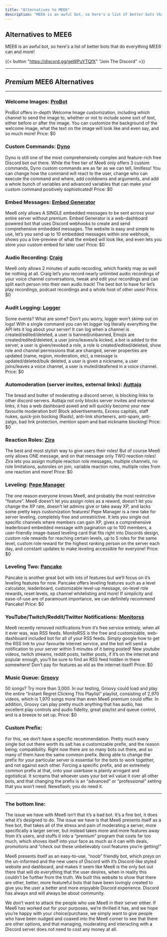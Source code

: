 ```yaml
---
title: "Alternatives to MEE6"
description: "MEE6 is an awful bot, so here's a list of better bots that do everything MEE6 can and more!"
---
```


## Alternatives to MEE6

MEE6 is an awful bot, so here's a list of better bots that do everything MEE6 can and more!

{{< button "https://discord.gg/geWPuYTQfX" "Join The Discord" >}}


___
## *Premium* MEE6 Alternatives
___

### Welcome Images: [ProBot](https://probot.io/)
ProBot offers in-depth Welcome Image customization, including which channel to send the image to, whether or not to include some sort of text, either before or after the image. You can customize the background of the welcome image, what the text on the image will look like and even say, and so much more! 
Price: $0

### Custom Commands: [Dyno](https://dyno.gg/)
Dyno is still one of the most comprehensively complex and feature-rich free Discord bot out there. While the free tier of Mee6 only offers 3 custom commands, Dyno custom commands are as far as we can tell, limitless! You can change how the command will react to the user, change who can execute the command and where, add cooldowns and arguments, and add a whole bunch of variables and advanced variables that can make your custom command positively sophisticated!
Price: $0

### Embed Messages: [Embed Generator](https://discord.club/)
Mee6 only allows A SINGLE embedded messages to be sent across your entire server without premium. Embed Generator is a web-dashboard powered bot that uses Discord webhooks to create and send comprehensive embedded messages. The website is easy and simple to use, let’s you send up to 10 embedded messages within one webhook, shows you a live-preview of what the embed will look like, and even lets you store your custom embed for later use!
Price: $0

### Audio Recording: [Craig](https://craig.chat/home/)
Mee6 only allows 2 minutes of audio recording, which frankly may as well be nothing at all. Craig let’s you record nearly unlimited audio recordings of your voice channel conversations, tweak and edit your recordings and can split each person into their own audio track! The best bot to have for let’s play recordings, podcast recordings and a whole host of other uses!
Price: $0

### Audit Logging: [Logger](https://logger.bot/)
Some events? What are some? Don’t you worry, logger won’t skimp out on logs! With a single command you can let logger log literally everything the API lets it log about your server! It can log when a channel is created/edited/deleted, a user is banned/unbanned, Emojis are created/edited/deleted, a user joins/leaves/is kicked, a bot is added to the server, a user is given/revoked a role, a role is created/edited/deleted, show role and channel permissions that are changed, server properties are updated (name, region, moderation, etc), a message is updated/deleted/bulk deleted, a user is given a nickname, a user joins/leaves a voice channel, a user is muted/deafened in a voice channel.
Price: $0


### Automoderation (server invites, external links): [Auttaja](https://auttaja.io/)
The bread and butter of moderating a discord server, is blocking links to other discord servers. Auttaja not only blocks server invites and external links, it has a web dashboard aswell and will quickly become your new favourite moderation bot! Block advertisements, Excess capitals, staff nukes, quick-join bocking (Raids), anti-link shorteners, anti-spam, anti-zalgo, bad link protection, mention spam and bad nickname blocking! 
Price: $0

### Reaction Roles: [Zira](https://zira.gg/)
The best and most stylish way to give users their roles! But of course Mee6 only allows ONE message, and on that message only TWO reaction roles! Zira lets you assign multiple reaction role messages, multiple channels, no role limitations, autoroles on join, variable reaction roles, multiple roles from one reaction and more! 
Price: $0

### Leveling: [Pepe Manager](https://pepemanager.com/)
The one reason everyone knows Mee6, and probably the most restrictive “feature”. Mee6 doesn’t let you assign roles as a reward, doesn’t let you change the XP rate, doesn’t let admins give or take away XP, and lacks some pretty keys customization features! Pepe Manager is a new take for server leveling, completely free and unrestrictive. It lets you single out specific channels where members can gain XP, gives a comprehensive leaderboard embedded message with pagination up to 100 members, a user-friendly image-based leveling card that fits right into Discords design, custom role rewards for reaching certain levels, up to 5 roles for the same level, custom role reward for the highest ranking person on the server each day, and constant updates to make leveling accessible for everyone!
Price: $0

### Leveling Two: [Pancake](https://pancake.gg/commands)
Pancake is another great bot with lots of features but we’ll focus on it’s leveling features for now. Pancake offers leveling features such as a level calculator, leaderboard, customizable level-up message, on-level role rewards, reset levels, xp channel whitelisting and more! If simplicity and ease-of-use are of paramount importance, we can definitely recommend Pancake!
Price: $0

### YouTube/Twitch/Reddit/Twitter Notifications: [Monitorss](https://monitorss.xyz/)
Mee6 recently removed notifications from it’s free service entirely, when all it ever was, was RSS feeds. MonitoRSS is the free and customizable, web-dashboard included bot for all of your RSS feeds. Simply google how to get the RSS link to your favourite internet service, and the bot will send a notification to your server within 5 minutes of it being posted! New youtube videos, twitch streams, reddit posts, twitter posts, if it’s on the internet and popular enough, you’ll be sure to find an RSS feed hidden in there somewhere! Don’t pay for features as old as the internet itself!
Price: $0

### Music Queue: [Groovy](https://groovy.bot/commands)
50 songs? Try more than 3,000. In our testing, Groovy could load and play the entire “Instant Regret Clicking This Playlist” playlist, consisting of 2,970 videos, which is 1,970 songs more than even Mee6 premium could offer. In addition, Groovy can play pretty much anything that has audio, has excellent play controls and audio fidelity, great playlist and queue control,  and is a breeze to set up.
Price: $0


### Custom Prefix:
For this, we don’t have a specific recommendation. Pretty much every single bot out there worth its salt has a customizable prefix, and the reason being; compatibility. Right now there are so many bots out there, and so many of them have the same common prefix. Being able to change the prefix for your particular server is essential for the bots to work together, and not against each other. Forcing a specific prefix, and an extremely common prefix at that, onto your userbase is plainly arrogant and egotistical. It screams that whoever uses your bot wil value it over all other bots, and that changing the prefix is an “advanced” or “professional” setting that you won’t need. Newsflash; you do need it. 

___

### The bottom line:
The issue we have with Mee6 isn’t that it’s a bad bot. It’s a fine bot, it does what it’s designed to do. The issue we have is that Mee6 presents itself as a free bot, that takes all of the stress and pain of moderating a server, more specifically a larger server, but instead takes more and more features away from it’s users, and stuffs it into a “premium” program that costs far too much, which shoves itself into your face as much as it can with deals, promotions and “check out these unbelievably cool features you’re getting!”
	
Mee6 presents itself as an easy-to-use, “noob” friendly bot, which preys on the un-informed and the new users of Discord with it’s Discord-like styled website and dashboard, and makes it seem like Mee6 is the only bot out there that will do everything that the user desires, when in reality this couldn’t be further from the truth. We built this website to show that there are other, better, more featureful bots that have been lovingly created to give you the user a better and more enjoyable Discord experience. Discord has always and will always be about community. 
	
We don’t want to attack the people who use Mee6 in their server either. If Mee6 has worked out for your purposes, we’re thrilled it has, and we hope you’re happy with your choice/purchase, we simply want to give people who have been nudged and coaxed into the Mee6 corner to see that there are other options, and that managing, moderating and interacting with a Discord server does not need to cost any money at all.
